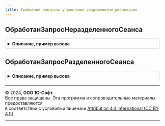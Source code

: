 ```yaml
---
title: Сообщения контроль управления разрешениями реализация
---
```



## ОбработанЗапросНеразделенногоСеанса
<details style="margin: 1em 0; padding: 0.5em; border: 1px solid #ccc; border-radius: 6px;">

<summary style="font-weight: bold; cursor: pointer;">Описание, пример вызова</summary>

```bsl

// {HTTP://www.1c.ru/1cFresh/Application/Permissions/Control/a.b.c.d}InfoBasePermissionsRequestProcessed
//
// Параметры:
//  ИдентификаторПакета - УникальныйИдентификатор - идентификатор запроса на использование внешних ресурсов.
//  РезультатОбработки - ПеречислениеСсылка.РезультатыОбработкиЗапросовНаИспользованиеВнешнихРесурсовВМоделиСервиса - результат обработки,
//  ИнформацияОбОшибке - ОбъектXDTO - {HTTP://www.1c.ru/SaaS/ServiceCommon}ErrorDescription.
//
Процедура ОбработанЗапросНеразделенногоСеанса(Знач ИдентификаторПакета, Знач РезультатОбработки, Знач ИнформацияОбОшибке) Экспорт
```

Пример вызова
```bsl
СообщенияКонтрольУправленияРазрешениямиРеализация.ОбработанЗапросНеразделенногоСеанса(ИдентификаторПакета, РезультатОбработки, ИнформацияОбОшибке) 
```
</details>

## ОбработанЗапросРазделенногоСеанса
<details style="margin: 1em 0; padding: 0.5em; border: 1px solid #ccc; border-radius: 6px;">

<summary style="font-weight: bold; cursor: pointer;">Описание, пример вызова</summary>

```bsl

// {HTTP://www.1c.ru/1cFresh/Application/Permissions/Control/a.b.c.d}ApplicationPermissionsRequestProcessed
//
// Параметры:
//  ИдентификаторПакета - УникальныйИдентификатор - идентификатор запроса на использование внешних ресурсов.
//  РезультатОбработки - ПеречислениеСсылка.РезультатыОбработкиЗапросовНаИспользованиеВнешнихРесурсовВМоделиСервиса - результат обработки,
//  ИнформацияОбОшибке - ОбъектXDTO - {HTTP://www.1c.ru/SaaS/ServiceCommon}ErrorDescription.
//
Процедура ОбработанЗапросРазделенногоСеанса(Знач ИдентификаторПакета, Знач РезультатОбработки, Знач ИнформацияОбОшибке) Экспорт
```

Пример вызова
```bsl
СообщенияКонтрольУправленияРазрешениямиРеализация.ОбработанЗапросРазделенногоСеанса(ИдентификаторПакета, РезультатОбработки, ИнформацияОбОшибке) 
```
</details>

---

© 2024, **ООО 1С-Софт**  
Все права защищены. Эта программа и сопроводительные материалы предоставляются  
в соответствии с условиями лицензии [Attribution 4.0 International (CC BY 4.0)](https://creativecommons.org/licenses/by/4.0/legalcode).

---
